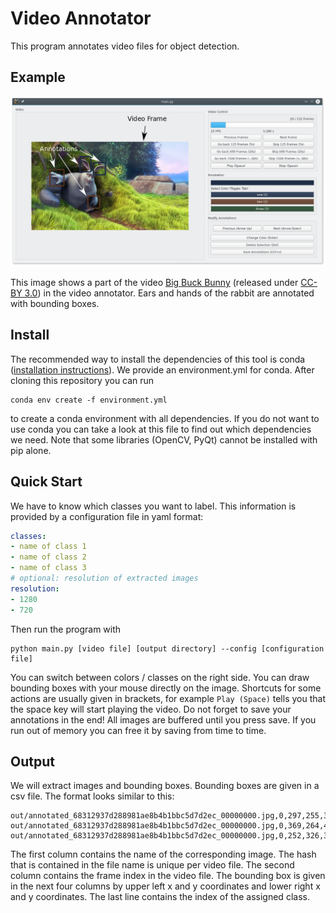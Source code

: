 # Video Annotator

This program annotates video files for object detection.

## Example

![Big Buck Bunny in video annotator](doc/annotator.png)

This image shows a part of the video
[Big Buck Bunny](http://bbb3d.renderfarming.net/)
(released under [CC-BY 3.0](https://creativecommons.org/licenses/by/3.0/))
in the video annotator. Ears and hands of the rabbit are annotated
with bounding boxes.

## Install

The recommended way to install the dependencies of this tool is conda
([installation instructions](https://docs.conda.io/projects/conda/en/latest/user-guide/install/index.html)).
We provide an environment.yml for conda. After cloning this repository
you can run

    conda env create -f environment.yml

to create a conda environment with all dependencies.
If you do not want to use conda you can take a look at this file to find
out which dependencies we need. Note that some libraries (OpenCV, PyQt)
cannot be installed with pip alone.

## Quick Start

We have to know which classes you want to label. This information is
provided by a configuration file in yaml format:

```yaml
classes:
- name of class 1
- name of class 2
- name of class 3
# optional: resolution of extracted images
resolution:
- 1280
- 720
```

Then run the program with

    python main.py [video file] [output directory] --config [configuration file]

You can switch between colors / classes on the right side. You can draw
bounding boxes with your mouse directly on the image. Shortcuts for
some actions are usually given in brackets, for example `Play (Space)`
tells you that the space key will start playing the video. Do not forget
to save your annotations in the end! All images are buffered until
you press save. If you run out of memory you can free it by saving
from time to time.

## Output

We will extract images and bounding boxes. Bounding boxes are given in
a csv file. The format looks similar to this:

```
out/annotated_68312937d288981ae8b4b1bbc5d7d2ec_00000000.jpg,0,297,255,358,356,0
out/annotated_68312937d288981ae8b4b1bbc5d7d2ec_00000000.jpg,0,369,264,436,359,0
out/annotated_68312937d288981ae8b4b1bbc5d7d2ec_00000000.jpg,0,252,326,314,418,1
```

The first column contains the name of the corresponding image. The hash
that is contained in the file name is unique per video file. The second
column contains the frame index in the video file. The bounding box is
given in the next four columns by upper left x and y coordinates and
lower right x and y coordinates. The last line contains the index of the
assigned class.